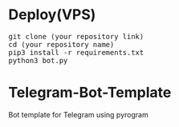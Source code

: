 # Deploy(VPS)
<p>
<pre>
git clone (your repository link)
cd (your repository name)
pip3 install -r requirements.txt
python3 bot.py
</pre>
</p>

# Telegram-Bot-Template
Bot template for Telegram using pyrogram
